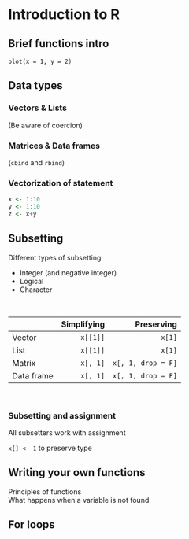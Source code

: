 # Introduction to R

## Brief functions intro

`plot(x = 1, y = 2)`

## Data types

### Vectors & Lists
(Be aware of coercion)

### Matrices & Data frames
(`cbind` and `rbind`)

### Vectorization of statement
```R
x <- 1:10
y <- 1:10
z <- x+y
```



## Subsetting
Different types of subsetting

- Integer (and negative integer)
- Logical
- Character

<br/>

| | Simplifying   | Preserving  |
| ------------- | -------------:| -----:|
| Vector      | `x[[1]]` | `x[1]` |
| List      | `x[[1]]` | `x[1]` |
| Matrix | `x[, 1]`  | `x[, 1, drop = F]` |
| Data frame | `x[, 1]`  | `x[, 1, drop = F]` |

<br/>

### Subsetting and assignment

All subsetters work with assignment  
  
`x[] <- 1` to preserve type


## Writing your own functions
Principles of functions  
What happens when a variable is not found

## For loops
